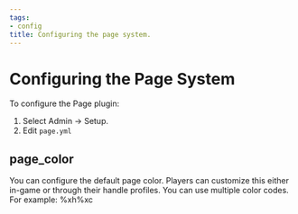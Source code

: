 ```yaml
---
tags:
- config
title: Configuring the page system.
---
```

# Configuring the Page System

To configure the Page plugin:

1. Select Admin -> Setup.
2. Edit `page.yml`

## page_color

You can configure the default page color.  Players can customize this either in-game or through their handle profiles.  You can use multiple color codes.  For example: %xh%xc